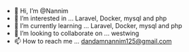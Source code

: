 - 👋 Hi, I’m @Nannim
- 👀 I’m interested in ... Laravel, Docker, mysql and php
- 🌱 I’m currently learning ... Laravel, Docker, mysql and php
- 💞️ I’m looking to collaborate on ... westwing
- 📫 How to reach me ... dandamnannim125@gmail.com

<!---
Nannim/Nannim is a ✨ special ✨ repository because itcaptures where i currently am as a developer in the fewest possible words, stay posted for changes!.
--->
